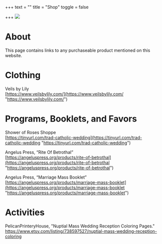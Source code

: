 +++
text = ""
title = "Shop"
toggle = false

+++
![](/uploads/08750015-min.jpg)

# About

This page contains links to any purchaseable product mentioned on this website.

# Clothing 

Veils by Lily   
[https://www.veilsbylily.com/](https://www.veilsbylily.com/ "https://www.veilsbylily.com/")

# Programs, Booklets, and Favors

Shower of Roses Shoppe  
[https://tinyurl.com/trad-catholic-wedding](https://tinyurl.com/trad-catholic-wedding "https://tinyurl.com/trad-catholic-wedding")

Angelus Press, “Rite Of Betrothal”   
[https://angeluspress.org/products/rite-of-betrothal](https://angeluspress.org/products/rite-of-betrothal "https://angeluspress.org/products/rite-of-betrothal")

Angelus Press, “Marriage Mass Booklet”   
[https://angeluspress.org/products/marriage-mass-booklet](https://angeluspress.org/products/marriage-mass-booklet "https://angeluspress.org/products/marriage-mass-booklet")

# Activities 

PelicanPrinteryHouse, "Nuptial Mass Wedding Reception Coloring Pages."
https://www.etsy.com/listing/738597527/nuptial-mass-wedding-reception-coloring
